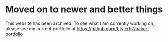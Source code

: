 # Moved on to newer and better things
This website has been archived. To see what I am currently working on, please see my current portfolio at https://github.com/btylerh7/baker-portfolio
